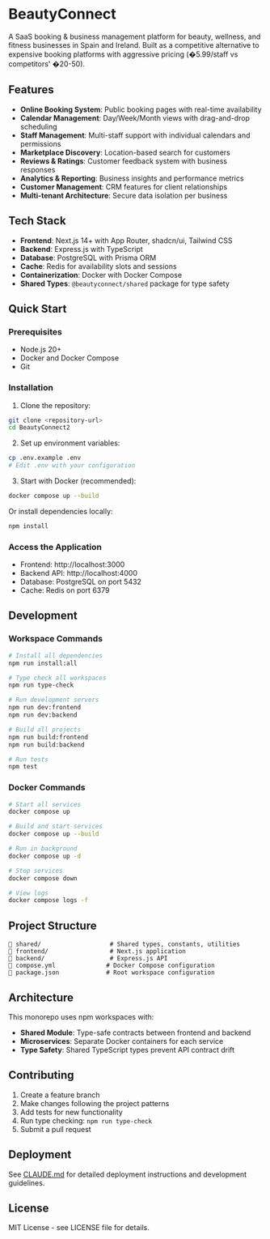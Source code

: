 # BeautyConnect

A SaaS booking & business management platform for beauty, wellness, and fitness businesses in Spain and Ireland. Built as a competitive alternative to expensive booking platforms with aggressive pricing (�5.99/staff vs competitors' �20-50).

## Features

- **Online Booking System**: Public booking pages with real-time availability
- **Calendar Management**: Day/Week/Month views with drag-and-drop scheduling
- **Staff Management**: Multi-staff support with individual calendars and permissions
- **Marketplace Discovery**: Location-based search for customers
- **Reviews & Ratings**: Customer feedback system with business responses
- **Analytics & Reporting**: Business insights and performance metrics
- **Customer Management**: CRM features for client relationships
- **Multi-tenant Architecture**: Secure data isolation per business

## Tech Stack

- **Frontend**: Next.js 14+ with App Router, shadcn/ui, Tailwind CSS
- **Backend**: Express.js with TypeScript
- **Database**: PostgreSQL with Prisma ORM
- **Cache**: Redis for availability slots and sessions
- **Containerization**: Docker with Docker Compose
- **Shared Types**: `@beautyconnect/shared` package for type safety

## Quick Start

### Prerequisites

- Node.js 20+
- Docker and Docker Compose
- Git

### Installation

1. Clone the repository:
```bash
git clone <repository-url>
cd BeautyConnect2
```

2. Set up environment variables:
```bash
cp .env.example .env
# Edit .env with your configuration
```

3. Start with Docker (recommended):
```bash
docker compose up --build
```

Or install dependencies locally:
```bash
npm install
```

### Access the Application

- Frontend: http://localhost:3000
- Backend API: http://localhost:4000
- Database: PostgreSQL on port 5432
- Cache: Redis on port 6379

## Development

### Workspace Commands

```bash
# Install all dependencies
npm run install:all

# Type check all workspaces
npm run type-check

# Run development servers
npm run dev:frontend
npm run dev:backend

# Build all projects
npm run build:frontend
npm run build:backend

# Run tests
npm test
```

### Docker Commands

```bash
# Start all services
docker compose up

# Build and start services
docker compose up --build

# Run in background
docker compose up -d

# Stop services
docker compose down

# View logs
docker compose logs -f
```

## Project Structure

```
   shared/                   # Shared types, constants, utilities
   frontend/                 # Next.js application
   backend/                  # Express.js API
   compose.yml              # Docker Compose configuration
   package.json             # Root workspace configuration
```

## Architecture

This monorepo uses npm workspaces with:
- **Shared Module**: Type-safe contracts between frontend and backend
- **Microservices**: Separate Docker containers for each service
- **Type Safety**: Shared TypeScript types prevent API contract drift

## Contributing

1. Create a feature branch
2. Make changes following the project patterns
3. Add tests for new functionality
4. Run type checking: `npm run type-check`
5. Submit a pull request

## Deployment

See [CLAUDE.md](./CLAUDE.md) for detailed deployment instructions and development guidelines.

## License

MIT License - see LICENSE file for details.